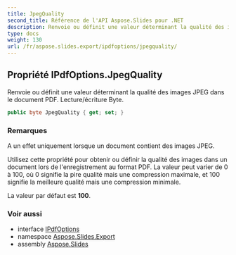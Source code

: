 ```yaml
---
title: JpegQuality
second_title: Référence de l'API Aspose.Slides pour .NET
description: Renvoie ou définit une valeur déterminant la qualité des images JPEG dans le document PDF. Lecture/écriture Byte.
type: docs
weight: 130
url: /fr/aspose.slides.export/ipdfoptions/jpegquality/
---
```


## Propriété IPdfOptions.JpegQuality

Renvoie ou définit une valeur déterminant la qualité des images JPEG dans le document PDF. Lecture/écriture Byte.

```csharp
public byte JpegQuality { get; set; }
```

### Remarques

A un effet uniquement lorsque un document contient des images JPEG.

Utilisez cette propriété pour obtenir ou définir la qualité des images dans un document lors de l'enregistrement au format PDF. La valeur peut varier de 0 à 100, où 0 signifie la pire qualité mais une compression maximale, et 100 signifie la meilleure qualité mais une compression minimale.

La valeur par défaut est **100**.

### Voir aussi

* interface [IPdfOptions](../../ipdfoptions)
* namespace [Aspose.Slides.Export](../../ipdfoptions)
* assembly [Aspose.Slides](../../../)

<!-- NE PAS ÉDITER : généré par xmldocmd pour Aspose.Slides.dll -->